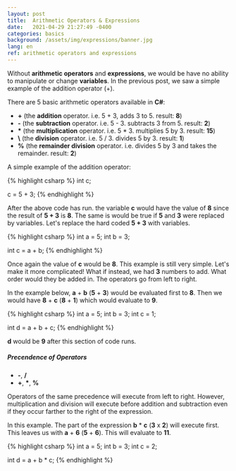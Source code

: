 ```yaml
---
layout: post
title:  Arithmetic Operators & Expressions
date:   2021-04-29 21:27:49 -0400
categories: basics
background: /assets/img/expressions/banner.jpg
lang: en
ref: arithmetic operators and expressions
---
```


Without **arithmetic operators** and **expressions**, we would be have no ability to manipulate or change **variables**.  In the previous post, we saw a simple example of the addition operator (+).  

There are 5 basic arithmetic operators available in **C#**:

* **\+** (the **addition** operator. i.e. 5 + 3, adds 3 to 5. result: **8**)
* **\-** (the **subtraction** operator. i.e. 5 - 3.  subtracts 3 from 5.  result: **2**)
* **\*** (the **multiplication** operator. i.e. 5 * 3. multiplies 5 by 3. result: **15**)
* **\\** (the **division** operator. i.e. 5 / 3. divides 5 by 3. result: **1**)
* **%** (the **remainder division** operator. i.e. divides 5 by 3 and takes the remainder. result: **2**)

A simple example of the addition operator:

{% highlight csharp %}
int c;

c = 5 + 3;
{% endhighlight %}

After the above code has run.  the variable **c** would have the value of **8** since the result of **5 + 3** is **8**.  The same is would be true if **5** and **3** were replaced by variables.  Let's replace the hard coded **5 + 3** with variables.

{% highlight csharp %}
int a = 5;
int b = 3;

int c = a + b;
{% endhighlight %}

Once again the value of **c** would be **8**.  This example is still very simple.  Let's make it more complicated!  What if instead, we had **3** numbers to add.  What order would they be added in.  The operators go from left to right. 

In the example below, **a** + **b** (**5** + **3**) would be evaluated first to **8**.  Then we would have **8** + **c** (**8** + **1**) which would evaluate to **9**.

{% highlight csharp %}
int a = 5;
int b = 3;
int c = 1;

int d = a + b + c;
{% endhighlight %}

**d** would be **9** after this section of code runs.

##### Precendence of Operators

* **-**, **/**
* **+**, **\***, **%**

Operators of the same precedence will execute from left to right.  However, multiplication and division will execute before addition and subtraction even if they occur farther to the right of the expression. 

In this example.  The part of the expression **b** * **c** (**3** x **2**) will execute first.  This leaves us with **a** + **6** (**5** + **6**).  This will evaluate to **11**.

{% highlight csharp %}
int a = 5;
int b = 3;
int c = 2;

int d = a + b * c;
{% endhighlight %}